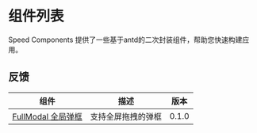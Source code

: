 # 组件列表

Speed Components 提供了一些基于antd的二次封装组件，帮助您快速构建应用。

## 反馈

| 组件 | 描述 | 版本 |
| --- | --- | --- |
| [FullModal 全局弹框](/components/full-modal) | 支持全屏拖拽的弹框 | 0.1.0 |
